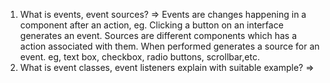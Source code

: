 1. What is events, event sources?
   => Events are changes happening in a component after an action, eg. Clicking a button on an interface generates an event. 
   Sources are different components which has a action associated with them. When performed generates a source for an event. eg, text box, checkbox, radio buttons, scrollbar,etc.
2. What is event classes, event listeners explain with suitable example?
   => 
